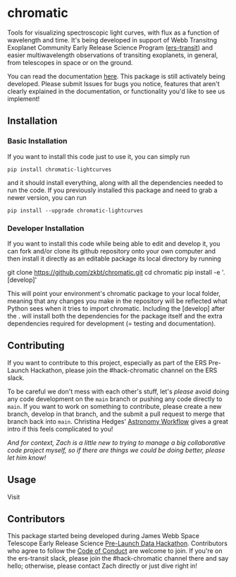 # chromatic
Tools for visualizing spectroscopic light curves, with flux as a function of wavelength and time. It's being developed in support of Webb Transitng Exoplanet Community Early Release Science Program ([ers-transit](https://ers-transit.github.io/)) and easier multiwavelength observations of transiting exoplanets, in general, from telescopes in space or on the ground. 

You can read the documentation [here](https://zkbt.github.io/chromatic/). This package is still activately being developed. Please submit Issues for bugs you notice, features that aren't clearly explained in the documentation, or functionality you'd like to see us implement!

## Installation
### Basic Installation

If you want to install this code just to use it, you can simply run

```
pip install chromatic-lightcurves
```

and it should install everything, along with all the dependencies needed to run the code. If you previously installed this package and need to grab a newer version, you can run

```z
pip install --upgrade chromatic-lightcurves
```

### Developer Installation

If you want to install this code while being able to edit and develop it, you can fork and/or clone its github repository onto your own computer and then install it directly as an editable package its local directory by running

git clone https://github.com/zkbt/chromatic.git
cd chromatic
pip install -e '.[develop]'

This will point your environment's chromatic package to your local folder, meaning that any changes you make in the repository will be reflected what Python sees when it tries to import chromatic. Including the [develop] after the . will install both the dependencies for the package itself and the extra dependencies required for development (= testing and documentation).

## Contributing

If you want to contribute to this project, especially as part of the ERS Pre-Launch Hackathon, please join the #hack-chromatic channel on the ERS slack.

To be careful we don't mess with each other's stuff, let's *please* avoid doing any code development on the `main` branch or pushing any code directly to `main`. If you want to work on something to contribute, please create a new branch, develop in that branch, and the submit a pull request to merge that branch back into `main`. Christina Hedges' [Astronomy Workflow](https://christinahedges.github.io/astronomy_workflow/notebooks/1.0-basics/git-basics.html) gives a great intro if this feels complicated to you!

*And for context, Zach is a little new to trying to manage a big collaborative code project myself, so if there are things we could be doing better, please let him know!*

## Usage

Visit 

## Contributors

This package started being developed during James Webb Space Telescope Early Release Science [Pre-Launch Data Hackathon](https://ers-transit.github.io/pre-launch-hackathon.html). Contributors who agree to follow the [Code of Conduct](https://ers-transit.github.io/code-of-conduct.html#ers-transit) are welcome to join. If you're on the ers-transit slack, please join the #hack-chromatic channel there and say hello; otherwise, please contact Zach directly or just dive right in!
